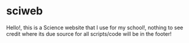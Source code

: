 # sciweb
Hello!, this is a Science website that I use for my school!, nothing to see credit where its due source for all scripts/code will be in the footer!
